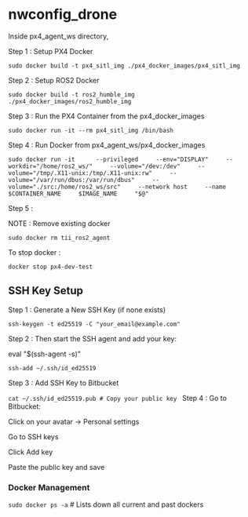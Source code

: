 # nwconfig_drone

Inside px4_agent_ws directory, 

Step 1 : Setup PX4 Docker

`sudo docker build -t px4_sitl_img ./px4_docker_images/px4_sitl_img`

Step 2 : Setup ROS2 Docker 

`sudo docker build -t ros2_humble_img ./px4_docker_images/ros2_humble_img`

Step 3 : Run the PX4 Container from the px4_docker_images

`sudo docker run -it --rm px4_sitl_img /bin/bash`

Step 4 : Run Docker from px4_agent_ws/px4_docker_images

`sudo docker run -it      --privileged     --env="DISPLAY"     --workdir="/home/ros2_ws/"     --volume="/dev:/dev"     --volume="/tmp/.X11-unix:/tmp/.X11-unix:rw"     --volume="/var/run/dbus:/var/run/dbus"     --volume="./src:/home/ros2_ws/src"     --network host     --name $CONTAINER_NAME     $IMAGE_NAME     "$@"`



Step 5 : 



NOTE : Remove existing docker

`sudo docker rm tii_ros2_agent`

To stop docker : 

`docker stop px4-dev-test`



## SSH Key Setup 

Step 1 : Generate a New SSH Key (if none exists)

`ssh-keygen -t ed25519 -C "your_email@example.com"`

Step 2 : Then start the SSH agent and add your key:

eval "$(ssh-agent -s)"

`ssh-add ~/.ssh/id_ed25519`

Step 3 : Add SSH Key to Bitbucket

`cat ~/.ssh/id_ed25519.pub # Copy your public key
`
Step 4 : Go to Bitbucket:

Click on your avatar → Personal settings

Go to SSH keys

Click Add key

Paste the public key and save

### Docker Management 

`sudo docker ps -a` # Lists down all current and past dockers


 





